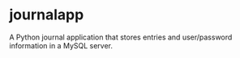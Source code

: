 journalapp
==========

A Python journal application that stores entries and user/password information in a MySQL server.  
